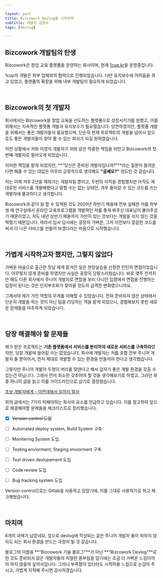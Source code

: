 ```yaml
---

layout: post
title: Bizcowork Devlog를 시작하며 
subtitle: 개발자 김용수
tags: [devlog]

---
```


## Bizcowork 개발팀의 탄생

Bizcowork은 창업 교육 플랫폼을 운영하는 회사이며, 현재 [1cup.kr](https://1cup.kr)을 운영중입니다.

1cup의 개발은 외부 업체와의 협력으로 진행되었습니다. 다만 유지보수에 어려움을 겪고 있었고, 플랫폼의 확장을 위해 내부 개발팀이 필요하게 되었습니다.  

<br/>



## Bizcowork의 첫 개발자

회사에서는 Bizcowork을 창업 교육을 선도하는 플랫폼으로 성장시키기를 원했고, 이를 위해서는 지속적인 플랫폼 개발과 유지보수가 필요했습니다. 당연하겠지만, 플랫폼 개발을 위해서는 좋은 개발자들이 필요했으며, 단순히 현재 프로젝트의 개발을 넘어서 앞으로도 좋은 개발자들이 찾아 올 수 있는 회사가 되길 원하였습니다.

이런 상황에서 저와 이영석 개발자가 위와 같은 막중한 책임을 떠안고 Bizcowork의 첫번째 개발자로 들어오게 되었습니다. 

이러한 책임을 맡게 되었지만, **"당신은 준비된 개발자입니까?"**라는 질문이 들어온다면 해줄 수 있는 대답은 아무리 긍정적으로 생각해도 **"글쎄요?"** 정도인 것 같습니다. 

저는 이제 겨우 2년을 채워가는 개발자일 뿐이고, 두번의 이직을 경험했지만 아직도 제대로된 서비스를 개발해봤다고 말할 수는 없는 상태인, 겨우 돌아갈 수 있는 코드를 쓰는 개발자에 불과하다고 생각합니다. 

Bizcowork과 같이 일 할 수 있게된 것도 2020년 하반기 채용에 전부 실패한 저를 학부생 때 연구실에서 온라인 교육프로그램을 개발하던 저를 좋게 봐주신 대표님이 불러주셨기 때문이었고,  저도 내년 상반기 채용까지 가만히 있는 것보다는 개발을 쉬지 않는 것을 택했기 때문입니다. 따라서 입사 당시에는 굉장히 가벼운, 그저 이전보다 깔끔한 코드를 써서 더 나은 서비스를 만들어 보겠다라는 마음으로 시작했습니다.

<br/>

## 가볍게 시작하고자 했지만, 그렇지 않았다

가벼운 마음으로 출근한 첫날 제게 맡겨진 일은 현장실습을 신청한 인턴의 면접이었습니다. 아무렇지 않게 준비를 하였지만 사실은 굉장히 당황스러웠습니다. 바로 몇주 전까지만 해도 다른 회사에서 주니어 개발자로 면접을 보러 다니던 입장에서 면접을 진행하는 입장이 된다는 것은 인지부조화가 찾아올 정도의 급격한 변화였으니까요. 

그제서야 제가 가진 역할의 무게를 이해할 수 있었습니다. 전혀 준비되지 않은 상태에서 단순히 개발을 하는 것이 아닌 팀을 리딩하는 역을 맡게 되었으니, 경험해보지 못한 새로운 문제들을 마주하게 되었습니다.

<br/>

## 당장 해결해야 할 문제들

제가 받은 프로젝트는 **기존 플랫폼에서 서비스를 분리하여 새로운 서비스를 구축하라**였지만, 당장 개발에 들어갈 수는 없었습니다. 회사에 개발자는 저를 포함 전부 주니어 개발자 둘 뿐이어서, 먼저 제대로 개발할 수 있는 환경을 만들어야 한다고 생각했습니다.

그렇지만 주니어 개발자 두명이 머리를 맞댄다고 해서 갑자기 좋은 개발 환경을 갖출 수 있는건 아닙니다. 그래서 먼저 최소한 갖추어야 할 것을 생각해보기로 하였고, 그러던 와중 하나의 글을 읽고 이를 가이드라인으로 삼기로 결정했습니다. 

[초보 개발자에게 - 이런데에서 일하지 말자](http://theonion.egloos.com/5768506) 

위의 글에서는 7가지 피해야하는 회사의 요소를 언급하고 있습니다. 이를 참고하여 앞으로 해결해야할 문제들을 체크리스트로 정리했습니다.

- [x]  ~~Version control 도입~~

- [ ]  Automated deploy system, Build System 구축

- [ ]  Monitering System 도입.

- [ ]  Testing enviorment, Staging enviorment 구축

- [ ]  Test driven devlopement 도입

- [ ]  Code review 도입

- [ ]  Bug tracking system 도입

Version control으로는 Gitlab을 사용하고 있었기에, 이를 그대로 사용하기로 하고 체크해뒀습니다.

<br/>

## 마치며

6개의 과제가 남았네요, 앞으로 devlog에 작성되는 글은 주니어 개발자 둘이 피하지 않아도 되는 회사 환경을 만드는 과정이 될 것 같습니다. 

블로그의 이름을 **"Bizcowork 기술 블로그"**가 아닌 **"Bizcowork Devlog"**로 한 것도 준비되지 않은 개발자들의 처절한 몸부림을 담기에는 조금 더 가벼운 느낌이어야 하지 않을까 싶어서입니다. 그러니 부족함이 있더라도 시적허용 느낌으로 눈감아 주시고, 가볍게 지적해 주시면 감사하겠습니다.

